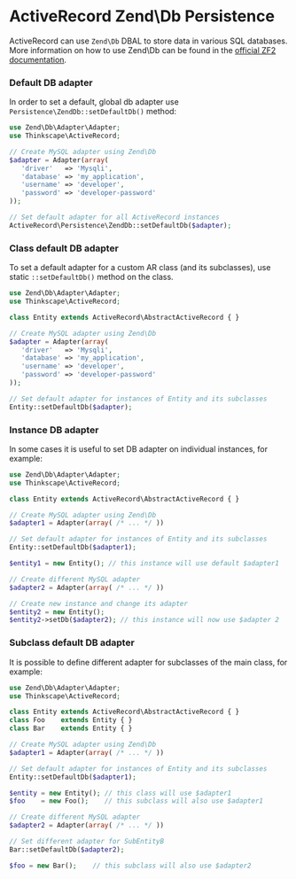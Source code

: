 ActiveRecord Zend\Db Persistence
======================

ActiveRecord can use `Zend\Db` DBAL to store data in various SQL databases. More information on how to use
Zend\Db can be found in the [official ZF2 documentation](http://framework.zend.com/manual/2.2/en/modules/zend.db.adapter.html).

### Default DB adapter

In order to set a default, global db adapter use `Persistence\ZendDb::setDefaultDb()` method:

````php
use Zend\Db\Adapter\Adapter;
use Thinkscape\ActiveRecord;

// Create MySQL adapter using Zend\Db
$adapter = Adapter(array(
   'driver'   => 'Mysqli',
   'database' => 'my_application',
   'username' => 'developer',
   'password' => 'developer-password'
));

// Set default adapter for all ActiveRecord instances
ActiveRecord\Persistence\ZendDb::setDefaultDb($adapter);
````

### Class default DB adapter

To set a default adapter for a custom AR class (and its subclasses), use static `::setDefaultDb()` method on the class.

````php
use Zend\Db\Adapter\Adapter;
use Thinkscape\ActiveRecord;

class Entity extends ActiveRecord\AbstractActiveRecord { }

// Create MySQL adapter using Zend\Db
$adapter = Adapter(array(
   'driver'   => 'Mysqli',
   'database' => 'my_application',
   'username' => 'developer',
   'password' => 'developer-password'
));

// Set default adapter for instances of Entity and its subclasses
Entity::setDefaultDb($adapter);
````

### Instance DB adapter

In some cases it is useful to set DB adapter on individual instances, for example:

````php
use Zend\Db\Adapter\Adapter;
use Thinkscape\ActiveRecord;

class Entity extends ActiveRecord\AbstractActiveRecord { }

// Create MySQL adapter using Zend\Db
$adapter1 = Adapter(array( /* ... */ ))

// Set default adapter for instances of Entity and its subclasses
Entity::setDefaultDb($adapter1);

$entity1 = new Entity(); // this instance will use default $adapter1

// Create different MySQL adapter
$adapter2 = Adapter(array( /* ... */ ))

// Create new instance and change its adapter
$entity2 = new Entity();
$entity2->setDb($adapter2); // this instance will now use $adapter 2
````


### Subclass default DB adapter

It is possible to define different adapter for subclasses of the main class, for example:

````php
use Zend\Db\Adapter\Adapter;
use Thinkscape\ActiveRecord;

class Entity extends ActiveRecord\AbstractActiveRecord { }
class Foo    extends Entity { }
class Bar    extends Entity { }

// Create MySQL adapter using Zend\Db
$adapter1 = Adapter(array( /* ... */ ))

// Set default adapter for instances of Entity and its subclasses
Entity::setDefaultDb($adapter1);

$entity = new Entity(); // this class will use $adapter1
$foo    = new Foo();    // this subclass will also use $adapter1

// Create different MySQL adapter
$adapter2 = Adapter(array( /* ... */ ))

// Set different adapter for SubEntityB
Bar::setDefaultDb($adapter2);

$foo = new Bar();    // this subclass will also use $adapter2
````

